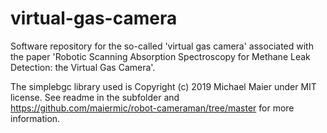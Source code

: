 # virtual-gas-camera
Software repository for the so-called 'virtual gas camera' associated with the paper 'Robotic Scanning Absorption Spectroscopy for Methane Leak Detection: the Virtual Gas Camera'.

The simplebgc library used is Copyright (c) 2019 Michael Maier under MIT license. See readme in the subfolder and https://github.com/maiermic/robot-cameraman/tree/master for more information.
